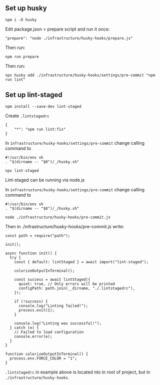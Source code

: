 ## Set up husky

```
npm i -D husky
```

Edit package.json > prepare script and run it once:

```
"prepare": "node ./infrastructure/husky-hooks/prepare.js"
```

Then run:

```
npm run prepare
```

Then run:

```
npx husky add ./infrastructure/husky-hooks/settings/pre-commit "npm run lint"
```

## Set up lint-staged

```
npm install --save-dev lint-staged
```

Create `.lintstagedrc`

```
{
    "*": "npm run lint:fix"
}
```

In `infrastructure/husky-hooks/settings/pre-commit` change calling command to

```
#!/usr/bin/env sh
. "$(dirname -- "$0")/_/husky.sh"

npx lint-staged

```

Lint-staged can be running via node.js

In `infrastructure/husky-hooks/settings/pre-commit` change calling command to

```
#!/usr/bin/env sh
. "$(dirname -- "$0")/_/husky.sh"

node ./infrastructure/husky-hooks/pre-commit.js

```

Then in ./infrastructure/husky-hooks/pre-commit.js write:

```
const path = require("path");

init();

async function init() {
  try {
    const { default: lintStaged } = await import("lint-staged");

    colorizeOutputInTerminal();

    const success = await lintStaged({
      quiet: true, // Only errors will be printed
      configPath: path.join(__dirname, "./.lintstagedrc"),
    });

    if (!success) {
      console.log("Linting failed!");
      process.exit(1);
    }

    console.log("Linting was successful!");
  } catch (e) {
    // Failed to load configuration
    console.error(e);
  }
}

function colorizeOutputInTerminal() {
  process.env.FORCE_COLOR = "1";
}

```

`.lintstagedrc` in example above is located nto in root of project, but in `./infrastructure/husky-hooks`.
